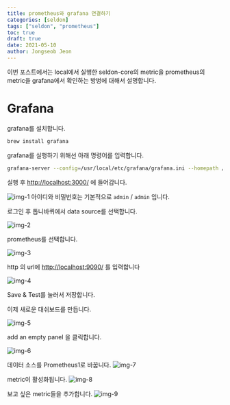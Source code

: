 ```yaml
---
title: prometheus와 grafana 연결하기
categories: [seldon]
tags: ["seldon", "prometheus"]
toc: true
draft: true
date: 2021-05-10
author: Jongseob Jeon
---
```


이번 포스트에서는 local에서 실행한 seldon-core의 metric을 prometheus의 metric을 grafana에서 확인하는 방벙에 대해서 설명합니다.

# Grafana

grafana를 설치합니다.

```bash
brew install grafana
```

grafana를 실행하기 위해선 아래 명령어를 입력합니다.

```bash
grafana-server --config=/usr/local/etc/grafana/grafana.ini --homepath /usr/local/share/grafana --packaging=brew cfg:default.paths.logs=/usr/local/var/log/grafana cfg:default.paths.data=/usr/local/var/lib/grafana cfg:default.paths.plugins=/usr/local/var/lib/grafana/plugins
```

실행 후  [http://localhost:3000/](http://localhost:3000/) 에 들어갑니다.

![img-1](/imgs/seldon/grafana-1.png)
아이디와 비밀번호는 기본적으로 `admin` / `admin` 입니다.

로그인 후 톱니바퀴에서 data source를 선택합니다.

![img-2](/imgs/seldon/grafana-2.png)

prometheus를 선택합니다.

![img-3](/imgs/seldon/grafana-3.png)

http 의 url에 [http://localhost:9090/](http://localhost:9090/) 를 입력합니다

![img-4](/imgs/seldon/grafana-4.png)

Save & Test를 눌러서 저장합니다.

이제 새로운 대쉬보드를 만듭니다.

![img-5](/imgs/seldon/grafana-5.png)

add an empty panel 을 클릭합니다.

![img-6](/imgs/seldon/grafana-6.png)

데이터 소스를 Prometheus1로 바꿉니다.
![img-7](/imgs/seldon/grafana-7.png)

metric이 활성화됩니다.
![img-8](/imgs/seldon/grafana-8.png)

보고 싶은 metric들을 추가합니다.
![img-9](/imgs/seldon/grafana-9.png)
